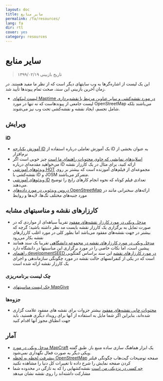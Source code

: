 ```yaml
---
layout: doc
title: سایر منابع
permalink: /fa/resources/
lang: fa
dir: rtl
cover: yes
category: resources
---
```


# سایر منابع

> تاریخ بازبینی ۱۳۹۹/۰۲/۱۹

این یک لیست از اشاره‌گرها به وب سایتهای دیگر است که از نظر ما مفید هستند. در زمان آخرین بازبینی این سند، صحت تمام پیوندها تأیید شد.

  * [لیست لینکهای Maptime در مورد نقشه‌کشی و سایر عناوین مرتبط با نقشه‌برداری](http://maptime.io/lessons-resources/) لیست جامعی از پیوندهاست که نه تنها در مورد OpenStreetMap می‌باشند بلکه شامل تجسم، ایجاد نقشه و نقشه‌کشی تحت وب نیز می‌شوند.


## ویرایش

### iD

  * [آموزش یکپارچه iD](http://www.openstreetmap.org/edit?editor=id#walkthrough=true) یک آموزش تعاملی درباره استفاده از iD به عنوان بخشی از نرم‌افزار
  * [اسلایدهای نمایشی که حاوی محتویات راهنمای ما است](/files/iD-editor-training.pptx) چیز خوبی است اگر می‌خواهید مقدمه‌ای درباره iD ارائه کنید، برای مثال در یک کارزار نقشه
  * [ویدئوهای آموزشی HOT](https://www.youtube.com/playlist?list=PLb9506_-6FMHULD9iDUAh-4qpxKdVspnD) مجموعه‌ای از فیلم‌های آموزنده است که بیشتر بر روی نقشه‌کشی با iD و JOSM متمرکز می‌باشند. 
  * [ویدئوهای آموزشی iD](https://www.sjtdelfs.de/wordpress/?page_id=84) تعدادی فیلم کوتاه که نحوه انجام کارهای رایج را توضیح می‌دهند.
  * [دروس ویدئویی در مورد داده‌های OpenStreetMap](https://www.youtube.com/playlist?list=PLqC3rFN6pDezPK0NifkGCSMop3vcXQEEU) ارائه‌های سخنرانی مانند در مورد جنبه‌های مختلف تگ‌ها، لایه‌ها و روابط

## کارزارهای نقشه و مناسبتهای مشابه

  * [مدخل ویکی در مورد کارزار نقشه‌های مفقود](http://wiki.openstreetmap.org/wiki/Missing_Maps_mapathons) تقریباْ سیاهه‌ای از مواردی که در صورت تمایل به برگزاری یک کارزار نقشه بایست مد نظر داشته باشید؛ گرچه که بیشتر در جهت نقشه‌های مفقود می‌باشد اما بطور کلی در مورد اغلب کارزارهای نقشه بکار می‌رود
  * [مدخل ویکی در مورد کارزارهای نقشه در مجموعه دانشگاهی](http://wiki.openstreetmap.org/wiki/Missing_Maps_mapathons:_for_students_and_universities) تقریبا یک سند همانند پیشین است، اما نکات خاصی را در مورد برگزاری این مناسبتها در دانشگاه دارد
  * [راهنمای developmentSEED در مورد کارزارهای نقشه](https://developmentseed.org/blog/2015/06/07/organizing-mapathons/) این سند براساس گفتگویی است که در یکی از کنفرانسهای حالت نقشه در مورد چگونگی سازماندهی و اجرای یک کارزار نقشه ارائه شده است

### چک لیست برنامه‌ریزی

  * [چک لیست مناسبتهای MapGive](https://mapgive.state.gov/box/#resources&event-checklist)

### جزوه‌ها 

  * [محتویات چاپی نقشه‌های مفقود](https://drive.google.com/drive/folders/0BwOZ7Miy-DQdZFBGYXJ2QWljLWM) بیشتر جزوات برای نقشه های مفقود علامت گزاری شده‌اند، بنابراین اگر شما مایل به استفاده از آنها برای رویداد دیگری هستید، باید جهت انطباق مجوز آنها اقدام کنید

## آمار

  * [مدخل ویکی در مورد MapCraft](https://wiki.openstreetmap.org/wiki/MapCraft) یک ابزار هماهنگ سازی ساده منبع باز. طبق گفته ویکی دیگر به صورت فعال نگهداری نمی‌شود. 
  * [پیشرفت لحظه به لحظه OpenStreetMap](https://github.com/osmlab/show-me-the-way) صفحه توضیحات گیت‌هاب چگونگی فیلتر کردن صفحه نمایش را شرح داده تا تغییرات کل دنیا را مشاهده نکنید
  * [چه کسی در نزدیکی من است](http://resultmaps.neis-one.org/oooc) نقشه‌کشهایی را که به تازگی در محدوده شما مشارکت داشته‌اند را روی نقشه نشان میدهد